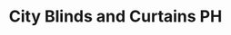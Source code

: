 ---
title: "City Blinds and Curtains PH"
url: /cagayan-de-oro/city-blinds-and-curtains-ph/
shop: Jalousien
---